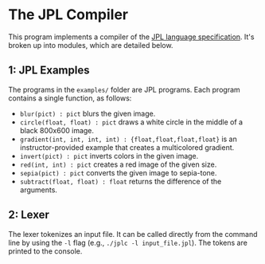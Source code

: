 # The JPL Compiler

This program implements a compiler of
the [JPL language specification](https://github.com/utah-cs4470-sp23/class).
It's broken up into modules, which are detailed below.

## 1: JPL Examples

The programs in the `examples/` folder are JPL programs.
Each program contains a single function, as follows:

- `blur(pict) : pict` blurs the given image.
- `circle(float, float) : pict` draws a white circle in the middle of a black
  800x600 image.
- `gradient(int, int, int, int) : {float,float,float,float}` is an
  instructor-provided example that creates a multicolored gradient.
- `invert(pict) : pict` inverts colors in the given image.
- `red(int, int) : pict` creates a red image of the given size.
- `sepia(pict) : pict` converts the given image to sepia-tone.
- `subtract(float, float) : float` returns the difference of the arguments.

## 2: Lexer

The lexer tokenizes an input file.
It can be called directly from the command line by using the `-l` flag
(e.g., `./jplc -l input_file.jpl`).
The tokens are printed to the console.
